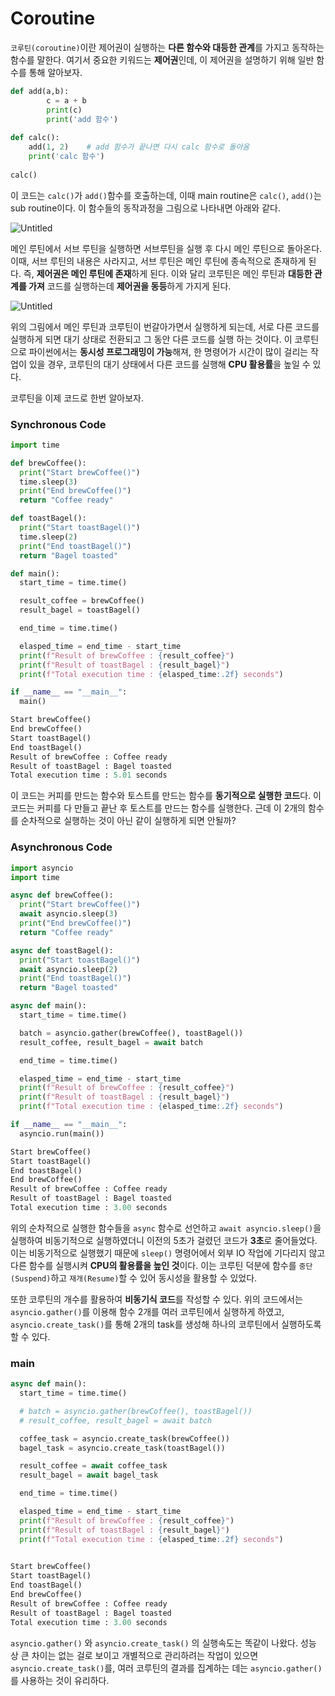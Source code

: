 # Coroutine

`코루틴(coroutine)`이란 제어권이 실행하는 **다른 함수와 대등한 관계**를 가지고 동작하는 함수를 말한다. 여기서 중요한 키워드는 **제어권**인데, 이 제어권을 설명하기 위해 일반 함수를 통해 알아보자.

```python
def add(a,b):
		c = a + b
		print(c)
		print('add 함수')
 
def calc():
    add(1, 2)    # add 함수가 끝나면 다시 calc 함수로 돌아옴
    print('calc 함수')
 
calc()
```

이 코드는  `calc()`가 `add()`함수를 호출하는데, 이때 main routine은 `calc()`, `add()`는 sub routine이다. 이 함수들의 동작과정을 그림으로 나타내면 아래와 같다.

![Untitled](Coroutine%202edde4ec00d24e69a5df5e3a6ba3ba54/Untitled.png)

메인 루틴에서 서브 루틴을 실행하면 서브루틴을 실행 후 다시 메인 루틴으로 돌아온다. 이때, 서브 루틴의 내용은 사라지고, 서브 루틴은 메인 루틴에 종속적으로 존재하게 된다. 즉, **제어권은 메인 루틴에 존재**하게 된다.
이와 달리 코루틴은 메인 루틴과 **대등한 관계를 가져** 코드를 실행하는데 **제어권을 동등**하게 가지게 된다.

![Untitled](Coroutine%202edde4ec00d24e69a5df5e3a6ba3ba54/Untitled%201.png)

위의 그림에서 메인 루틴과 코루틴이 번갈아가면서 실행하게 되는데, 서로 다른 코드를 실행하게 되면 대기 상태로 전환되고 그 동안 다른 코드를 실행 하는 것이다. 이 코루틴으로 파이썬에서는 **동시성 프로그래밍이 가능**해져, 한 명령어가 시간이 많이 걸리는 작업이 있을 경우, 코루틴의 대기 상태에서 다른 코드를 실행해 **CPU 활용률**을 높일 수 있다.

코루틴을 이제 코드로 한번 알아보자.

### Synchronous Code

```python
import time

def brewCoffee():
  print("Start brewCoffee()")
  time.sleep(3)
  print("End brewCoffee()")
  return "Coffee ready"

def toastBagel():
  print("Start toastBagel()")
  time.sleep(2)
  print("End toastBagel()")
  return "Bagel toasted"
```

```python
def main():
  start_time = time.time()

  result_coffee = brewCoffee()
  result_bagel = toastBagel()

  end_time = time.time()

  elasped_time = end_time - start_time
  print(f"Result of brewCoffee : {result_coffee}")
  print(f"Result of toastBagel : {result_bagel}")
  print(f"Total execution time : {elasped_time:.2f} seconds")

if __name__ == "__main__":
  main()
```

```python
Start brewCoffee()
End brewCoffee()
Start toastBagel()
End toastBagel()
Result of brewCoffee : Coffee ready
Result of toastBagel : Bagel toasted
Total execution time : 5.01 seconds
```

이 코드는 커피를 만드는 함수와 토스트를 만드는 함수를 **동기적으로 실행한 코드**다. 이코드는 커피를 다 만들고 끝난 후 토스트를 만드는 함수를 실행한다. 근데 이 2개의 함수를 순차적으로 실행하는 것이 아닌 같이 실행하게 되면 안될까?

### Asynchronous Code

```python
import asyncio
import time

async def brewCoffee():
  print("Start brewCoffee()")
  await asyncio.sleep(3)
  print("End brewCoffee()")
  return "Coffee ready"

async def toastBagel():
  print("Start toastBagel()")
  await asyncio.sleep(2)
  print("End toastBagel()")
  return "Bagel toasted"
```

```python
async def main():
  start_time = time.time()

  batch = asyncio.gather(brewCoffee(), toastBagel())
  result_coffee, result_bagel = await batch

  end_time = time.time()

  elasped_time = end_time - start_time
  print(f"Result of brewCoffee : {result_coffee}")
  print(f"Result of toastBagel : {result_bagel}")
  print(f"Total execution time : {elasped_time:.2f} seconds")

if __name__ == "__main__":
  asyncio.run(main())
```

```python
Start brewCoffee()
Start toastBagel()
End toastBagel()
End brewCoffee()
Result of brewCoffee : Coffee ready
Result of toastBagel : Bagel toasted
Total execution time : 3.00 seconds
```

위의 순차적으로 실행한 함수들을 `async` 함수로 선언하고 `await asyncio.sleep()`을 실행하여 비동기적으로 실행하였더니 이전의 5초가 걸렸던 코드가 **3초**로 줄어들었다. 이는 비동기적으로 실행했기 때문에 `sleep()` 명령어에서 외부 IO 작업에 기다리지 않고 다른 함수를 실행시켜 **CPU의 활용률을 높인 것**이다. 
이는 코루틴 덕분에 함수를 `중단(Suspend)`하고 `재개(Resume)`할 수 있어 동시성을 활용할 수 있었다.

또한 코루틴의 개수를 활용하여 **비동기식 코드**를 작성할 수 있다. 위의 코드에서는 `asyncio.gather()`를 이용해 함수 2개를 여러 코루틴에서 실행하게 하였고, `asyncio.create_task()`를 통해 2개의 task를 생성해 하나의 코루틴에서 실행하도록 할 수 있다.

### main

```python
async def main():
  start_time = time.time()

  # batch = asyncio.gather(brewCoffee(), toastBagel())
  # result_coffee, result_bagel = await batch

  coffee_task = asyncio.create_task(brewCoffee())
  bagel_task = asyncio.create_task(toastBagel())

  result_coffee = await coffee_task
  result_bagel = await bagel_task

  end_time = time.time()

  elasped_time = end_time - start_time
  print(f"Result of brewCoffee : {result_coffee}")
  print(f"Result of toastBagel : {result_bagel}")
  print(f"Total execution time : {elasped_time:.2f} seconds")
 
```

```python
Start brewCoffee()
Start toastBagel()
End toastBagel()
End brewCoffee()
Result of brewCoffee : Coffee ready
Result of toastBagel : Bagel toasted
Total execution time : 3.00 seconds
```

`asyncio.gather()` 와 `asyncio.create_task()` 의 실행속도는 똑같이 나왔다. 성능 상 큰 차이는 없는 걸로 보이고 개별적으로 관리하려는 작업이 있으면 `asyncio.create_task()`를, 여러 코루틴의 결과를 집계하는 데는 `asyncio.gather()` 를 사용하는 것이 유리하다.